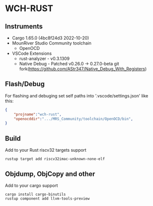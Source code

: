 # WCH-RUST

## Instruments

* Cargo 1.65.0 (4bc8f24d3 2022-10-20)
* MounRiver Studio Community toolchain
  * OpenOCD
* VSCode Extensions
  * rust-analyzer - v0.3.1309
  * Native Debug - Patched v0.26.0 -> 0.27.0-beta git fork(<https://github.com/AStr347/Native_Debug_With_Registers>)

## Flash/Debug

For flashing and debuging set self paths into '.vscode/settings.json' like this:

```json
{
    "projname":"wch-rust",
    "openocddir":".../MRS_Community/toolchain/OpenOCD/bin",
}
```

## Build

Add to your Rust riscv32 targets support

```console
rustup target add riscv32imac-unknown-none-elf
```

## Objdump, ObjCopy and other

Add to your cargo support

```console
cargo install cargo-binutils
rustup component add llvm-tools-preview
```
